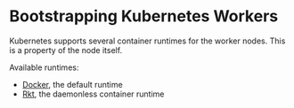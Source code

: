 # Bootstrapping Kubernetes Workers

Kubernetes supports several container runtimes for the worker nodes. This is a property of the node itself.

Available runtimes:

* [Docker](05-kubernetes-worker-docker.md), the default runtime
* [Rkt](05-kubernetes-worker-rkt.md), the daemonless container runtime
